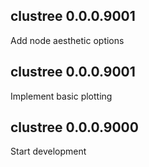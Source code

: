 ## clustree 0.0.0.9001

Add node aesthetic options

## clustree 0.0.0.9001

Implement basic plotting

## clustree 0.0.0.9000

Start development